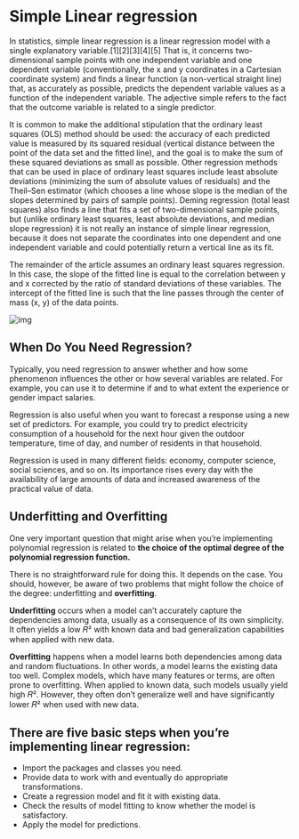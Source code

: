 # Simple Linear regression

In statistics, simple linear regression is a linear regression model with a single explanatory variable.[1][2][3][4][5] That is, it concerns two-dimensional sample points with one independent variable and one dependent variable (conventionally, the x and y coordinates in a Cartesian coordinate system) and finds a linear function (a non-vertical straight line) that, as accurately as possible, predicts the dependent variable values as a function of the independent variable. The adjective simple refers to the fact that the outcome variable is related to a single predictor.

It is common to make the additional stipulation that the ordinary least squares (OLS) method should be used: the accuracy of each predicted value is measured by its squared residual (vertical distance between the point of the data set and the fitted line), and the goal is to make the sum of these squared deviations as small as possible. Other regression methods that can be used in place of ordinary least squares include least absolute deviations (minimizing the sum of absolute values of residuals) and the Theil–Sen estimator (which chooses a line whose slope is the median of the slopes determined by pairs of sample points). Deming regression (total least squares) also finds a line that fits a set of two-dimensional sample points, but (unlike ordinary least squares, least absolute deviations, and median slope regression) it is not really an instance of simple linear regression, because it does not separate the coordinates into one dependent and one independent variable and could potentially return a vertical line as its fit.

The remainder of the article assumes an ordinary least squares regression. In this case, the slope of the fitted line is equal to the correlation between y and x corrected by the ratio of standard deviations of these variables. The intercept of the fitted line is such that the line passes through the center of mass (x, y) of the data points.

![img](https://bigdata-madesimple.com/wp-content/uploads/2016/04/Prices.png)

## When Do You Need Regression?

Typically, you need regression to answer whether and how some phenomenon influences the other or how several variables are related. For example, you can use it to determine if and to what extent the experience or gender impact salaries.

Regression is also useful when you want to forecast a response using a new set of predictors. For example, you could try to predict electricity consumption of a household for the next hour given the outdoor temperature, time of day, and number of residents in that household.

Regression is used in many different fields: economy, computer science, social sciences, and so on. Its importance rises every day with the availability of large amounts of data and increased awareness of the practical value of data.

## Underfitting and Overfitting

One very important question that might arise when you’re implementing polynomial regression is related to **the choice of the optimal degree of the polynomial regression function.**

There is no straightforward rule for doing this. It depends on the case. You should, however, be aware of two problems that might follow the choice of the degree: underfitting and **overfitting**.

**Underfitting** occurs when a model can’t accurately capture the dependencies among data, usually as a consequence of its own simplicity. It often yields a low 𝑅² with known data and bad generalization capabilities when applied with new data.

**Overfitting** happens when a model learns both dependencies among data and random fluctuations. In other words, a model learns the existing data too well. Complex models, which have many features or terms, are often prone to overfitting. When applied to known data, such models usually yield high 𝑅². However, they often don’t generalize well and have significantly lower 𝑅² when used with new data.

## There are five basic steps when you’re implementing linear regression:

* Import the packages and classes you need.
* Provide data to work with and eventually do appropriate transformations.
* Create a regression model and fit it with existing data.
* Check the results of model fitting to know whether the model is satisfactory.
* Apply the model for predictions.